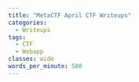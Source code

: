 ```yaml
---
title: "MetaCTF April CTF Writeups"
categories:
  - Writeups
tags:
  - CTF
  - Webapp
classes: wide
words_per_minute: 500
---
```


